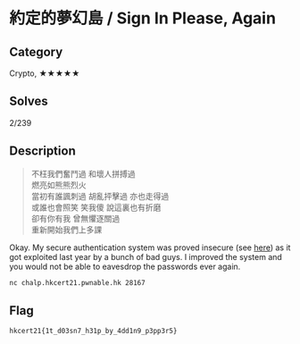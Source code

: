 約定的夢幻島 / Sign In Please, Again
===

## Category

Crypto, ★★★★★

## Solves

2/239

## Description

> 不枉我們奮鬥過 和壞人拼搏過  
> 燃亮如熊熊烈火  
> 當初有誰諷刺過 胡亂抨擊過 亦也走得過  
> 或誰也會照笑 笑我傻 說這裏也有折磨  
> 卻有你有我 曾無懼逐關過  
> 重新開始我們上多課  

Okay. My secure authentication system was proved insecure (see [here](https://github.com/samueltangz/ctf-archive-created/tree/master/20201006-hkcert-ctf/sign-in-please)) as it got exploited last year by a bunch of bad guys. I improved the system and you would not be able to eavesdrop the passwords ever again.

```bash
nc chalp.hkcert21.pwnable.hk 28167
```
## Flag

`hkcert21{1t_d03sn7_h31p_by_4dd1n9_p3pp3r5}`
